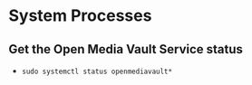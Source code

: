 # System Processes

## Get the Open Media Vault Service status
- `sudo systemctl status openmediavault*`
